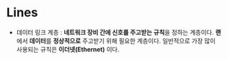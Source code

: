 # Lines

- 데이터 링크 계층 : **네트워크 장비 간에 신호를 주고받는 규칙**을 정하는 계층이다. **랜**에서 **데이터**를 **정상적으로** 주고받기 위해 필요한 계층이다. 일반적으로 가장 많이 사용되는 규칙은 **이더넷(Ethernet)** 이다. 
